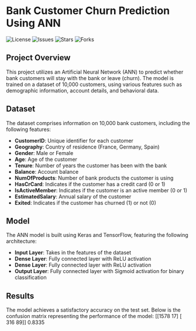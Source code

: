 # Bank Customer Churn Prediction Using ANN

![License](https://img.shields.io/github/license/veeraprathp/Bank-Customer-Churn-Prediction-ANN)
![Issues](https://img.shields.io/github/issues/veeraprathp/Bank-Customer-Churn-Prediction-ANN)
![Stars](https://img.shields.io/github/stars/veeraprathp/Bank-Customer-Churn-Prediction-ANN)
![Forks](https://img.shields.io/github/forks/veeraprathp/Bank-Customer-Churn-Prediction-ANN)

## Project Overview

This project utilizes an Artificial Neural Network (ANN) to predict whether bank customers will stay with the bank or leave (churn). The model is trained on a dataset of 10,000 customers, using various features such as demographic information, account details, and behavioral data.

## Dataset

The dataset comprises information on 10,000 bank customers, including the following features:

- **CustomerID**: Unique identifier for each customer
- **Geography**: Country of residence (France, Germany, Spain)
- **Gender**: Male or Female
- **Age**: Age of the customer
- **Tenure**: Number of years the customer has been with the bank
- **Balance**: Account balance
- **NumOfProducts**: Number of bank products the customer is using
- **HasCrCard**: Indicates if the customer has a credit card (0 or 1)
- **IsActiveMember**: Indicates if the customer is an active member (0 or 1)
- **EstimatedSalary**: Annual salary of the customer
- **Exited**: Indicates if the customer has churned (1) or not (0)

## Model

The ANN model is built using Keras and TensorFlow, featuring the following architecture:

- **Input Layer**: Takes in the features of the dataset
- **Dense Layer**: Fully connected layer with ReLU activation
- **Dense Layer**: Fully connected layer with ReLU activation
- **Output Layer**: Fully connected layer with Sigmoid activation for binary classification

## Results

The model achieves a satisfactory accuracy on the test set. Below is the confusion matrix representing the performance of the model:
[[1578   17]
 [ 316   89]]
0.8335
